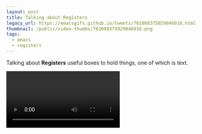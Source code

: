 ```yaml
---
layout: post
title: Talking about Registers
legacy_url: https://emacsgifs.github.io/tweets/761088375029846016.html
thumbnail: /public/video-thumbs/761088375029846016.png
tags:
  - emacs
  - registers
---
```


Talking about **Registers** useful boxes to hold things, one of which is text.

<video controls autoplay loop>
  <source src="/public/videos/761088375029846016.mp4" type="video/mp4">
    Sorry your browser does not support the video tag, maybe time to upgrade?
</video>
